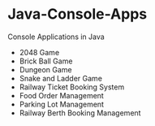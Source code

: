 # Java-Console-Apps
Console Applications in Java

- 2048 Game
- Brick Ball Game
- Dungeon Game
- Snake and Ladder Game
- Railway Ticket Booking System
- Food Order Management
- Parking Lot Management
- Railway Berth Booking Management
